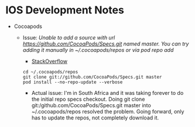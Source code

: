 # IOS Development Notes

* Cocoapods
  * Issue: *Unable to add a source with url https://github.com/CocoaPods/Specs.git named master. You can try adding it manually in ~/.cocoapods/repos or via pod repo add*
    * [StackOverflow](http://stackoverflow.com/questions/33649114/since-i-installed-xcode-7-1-1-and-updatet-on-osx-10-11-1-i-get-an-git-error)

    ```
    cd ~/.cocoapods/repos
    git clone git://github.com/CocoaPods/Specs.git master
    pod install --no-repo-update --verbose
    ```
    * Actual issue: I'm in South Africa and it was taking forever to do the initial repo specs checkout. Doing git clone git:/github.com/CocoaPods/Specs.git master into ~/.cocoapods/repos resolved the problem. Going forward, only has to update the repos, not completely download it.
